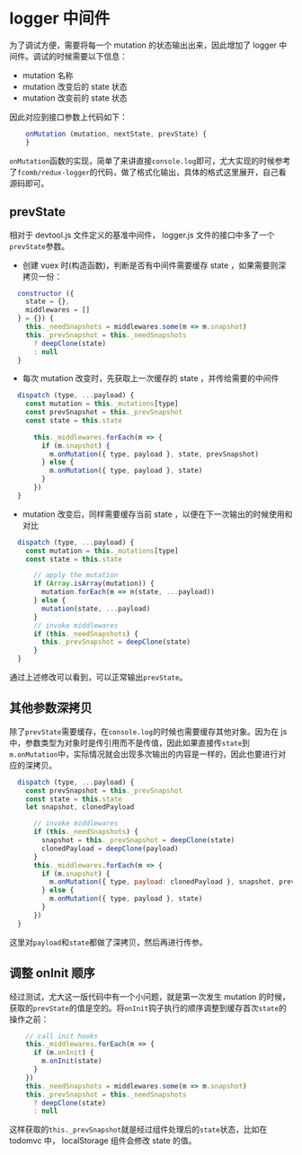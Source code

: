 # logger 中间件

为了调试方便，需要将每一个 mutation 的状态输出出来，因此增加了 logger 中间件。调试的时候需要以下信息：

 - mutation 名称
 - mutation 改变后的 state 状态
 - mutation 改变前的 state 状态

因此对应到接口参数上代码如下：

```js
    onMutation (mutation, nextState, prevState) {
    }
```

`onMutation`函数的实现，简单了来讲直接`console.log`即可，尤大实现的时候参考了`fcomb/redux-logger`的代码，做了格式化输出，具体的格式这里展开，自己看源码即可。

## prevState

相对于 devtool.js 文件定义的基准中间件， logger.js 文件的接口中多了一个`prevState`参数。

 - 创建 vuex 时(构造函数)，判断是否有中间件需要缓存 state ，如果需要则深拷贝一份：

```js
  constructor ({
    state = {},
    middlewares = []
  } = {}) {
    this._needSnapshots = middlewares.some(m => m.snapshot)
    this._prevSnapshot = this._needSnapshots
      ? deepClone(state)
      : null
  }
```

 - 每次 mutation 改变时，先获取上一次缓存的 state ，并传给需要的中间件

```js
  dispatch (type, ...payload) {
    const mutation = this._mutations[type]
    const prevSnapshot = this._prevSnapshot
    const state = this.state
    
      this._middlewares.forEach(m => {
        if (m.snapshot) {
          m.onMutation({ type, payload }, state, prevSnapshot)
        } else {
          m.onMutation({ type, payload }, state)
        }
      })
  }
```

 - mutation 改变后，同样需要缓存当前 state ，以便在下一次输出的时候使用和对比

```js
  dispatch (type, ...payload) {
    const mutation = this._mutations[type]
    const state = this.state

      // apply the mutation
      if (Array.isArray(mutation)) {
        mutation.forEach(m => m(state, ...payload))
      } else {
        mutation(state, ...payload)
      }
      // invoke middlewares
      if (this._needSnapshots) {
        this._prevSnapshot = deepClone(state)
      }
  }
```

通过上述修改可以看到，可以正常输出`prevState`。

## 其他参数深拷贝

除了`prevState`需要缓存，在`console.log`的时候也需要缓存其他对象。因为在 js 中，参数类型为对象时是传引用而不是传值，因此如果直接传`state`到`m.onMutation`中，实际情况就会出现多次输出的内容是一样的，因此也要进行对应的深拷贝。

```js
  dispatch (type, ...payload) {
    const prevSnapshot = this._prevSnapshot
    const state = this.state
    let snapshot, clonedPayload

      // invoke middlewares
      if (this._needSnapshots) {
        snapshot = this._prevSnapshot = deepClone(state)
        clonedPayload = deepClone(payload)
      }
      this._middlewares.forEach(m => {
        if (m.snapshot) {
          m.onMutation({ type, payload: clonedPayload }, snapshot, prevSnapshot)
        } else {
          m.onMutation({ type, payload }, state)
        }
      })
  }
```

这里对`payload`和`state`都做了深拷贝，然后再进行传参。

## 调整 onInit 顺序

经过测试，尤大这一版代码中有一个小问题，就是第一次发生 mutation 的时候，获取的`prevState`的值是空的。将`onInit`钩子执行的顺序调整到缓存首次`state`的操作之前：

```js
    // call init hooks
    this._middlewares.forEach(m => {
      if (m.onInit) {
        m.onInit(state)
      }
    })
    this._needSnapshots = middlewares.some(m => m.snapshot)
    this._prevSnapshot = this._needSnapshots
      ? deepClone(state)
      : null
```

这样获取的`this._prevSnapshot`就是经过组件处理后的`state`状态，比如在 todomvc 中， localStorage 组件会修改 state 的值。
